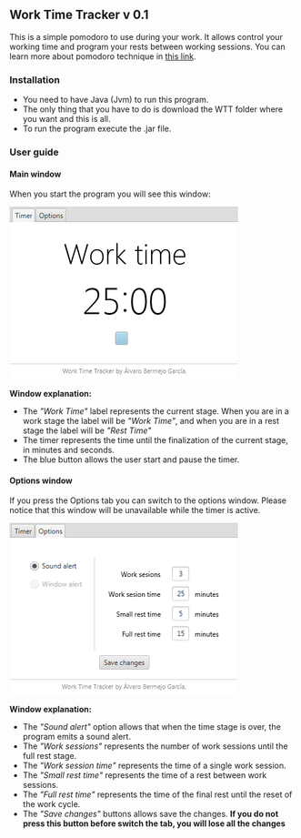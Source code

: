 ## Work Time Tracker  v 0.1

This is a simple pomodoro to use during your work. It allows control your working time and program your rests between working sessions. You can learn more about pomodoro technique in [this link](https://en.wikipedia.org/wiki/Pomodoro_Technique).

### Installation 

- You need to have Java (Jvm) to run this program.
- The only thing that you have to do is download the WTT folder where you want and this is all.
- To run the program execute the .jar file.


### User guide

#### Main window

When you start the program you will see this window:

![alt tag](https://github.com/AlvaroBer/Java-Pomodoro/blob/master/Screenshots/wtt_1.PNG?raw=true)


**Window explanation:**

- The *"Work Time"* label represents the current stage. When you are in a work stage the label will be *"Work Time"*, and when you are in a rest stage the label will be *"Rest Time"*
- The timer represents the time until the finalization of the current stage, in minutes and seconds.
- The blue button allows the user start and pause the timer.


#### Options window

If you press the Options tab you can switch to the options window. Please notice that this window will be unavailable while the timer is active.

![alt tag](https://github.com/AlvaroBer/Java-Pomodoro/blob/master/Screenshots/wtt_2.PNG?raw=true)


**Window explanation:**

- The *"Sound alert"* option allows that when the time stage is over, the program emits a sound alert. 
- The *"Work sessions"* represents the number of work sessions until the full rest stage.
- The *"Work session time"* represents the time of a single work session.
- The *"Small rest time"* represents the time of a rest between work sessions.
- The *"Full rest time"* represents the time of the final rest until the reset of the work cycle.
- The *"Save changes"* buttons allows save the changes. **If you do not press this button before switch the tab, you will lose all the changes**






